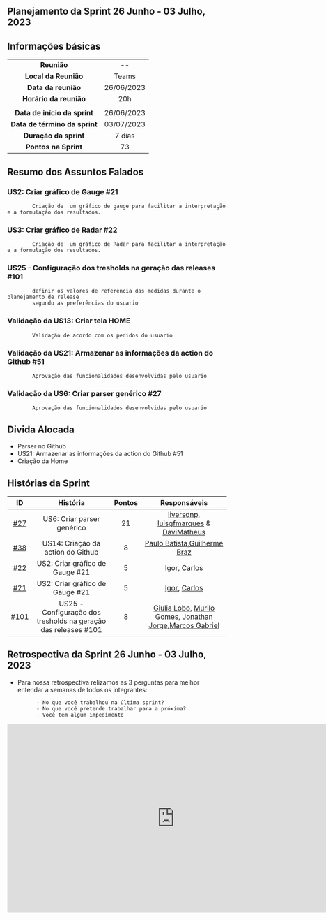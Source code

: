 ## Planejamento da Sprint 26 Junho - 03 Julho, 2023


##  Informações básicas

|                               |            |
| :---------------------------: | :--------: |
|          **Reunião**          |     --     |
|     **Local da Reunião**      |   Teams    |
|      **Data da reunião**      | 26/06/2023 |
|    **Horário da reunião**     |    20h     |
|                               |            |  |
| **Data de início da sprint**  | 26/06/2023 |
| **Data de término da sprint** | 03/07/2023 |
|     **Duração da sprint**     |   7 dias   |
|     **Pontos na Sprint**      |     73     |


## Resumo dos Assuntos Falados

### US2: Criar gráfico de Gauge #21 
            Criação de  um gráfico de gauge para facilitar a interpretação e a formulação dos resultados.

### US3: Criar gráfico de Radar #22
            Criação de  um gráfico de Radar para facilitar a interpretação e a formulação dos resultados.

### US25 - Configuração dos tresholds na geração das releases #101

            definir os valores de referência das medidas durante o planejamento de release
            segundo as preferências do usuario

### Validação da US13: Criar tela HOME
            Validação de acordo com os pedidos do usuario

### Validação da US21: Armazenar as informações da action do Github #51
            Aprovação das funcionalidades desenvolvidas pelo usuario

### Validação da US6: Criar parser genérico #27
            Aprovação das funcionalidades desenvolvidas pelo usuario

##  Divida Alocada

* Parser no Github
* US21: Armazenar as informações da action do Github #51
* Criação da Home

##  Histórias da Sprint

 |                                      ID                                      |                            História                            | Pontos |                                                                                              Responsáveis                                                                                              |
 | :--------------------------------------------------------------------------: | :------------------------------------------------------------: | :----: | :----------------------------------------------------------------------------------------------------------------------------------------------------------------------------------------------------: |
 |  [#27](https://github.com/fga-eps-mds/2023-1-MeasureSoftGram-Doc/issues/27)  |                   US6: Criar parser genérico                   |   21   |                              [liversonp](https://github.com/liversonp), [luisgfmarques](https://github.com/luisgfmarques) & [DaviMatheus](https://github.com/DaviMatheus)                              |
 |  [#38](https://github.com/fga-eps-mds/2023-1-MeasureSoftGram-Doc/issues/38)  |               US14: Criação da action do Github                |   8    |                                                     [Paulo Batista](https://github.com/higton),[Guilherme Braz](https://github.com/GuilhermeBraz)                                                      |
 |  [#22](https://github.com/fga-eps-mds/2023-1-MeasureSoftGram-Doc/issues/22)  |                US2: Criar gráfico de Gauge #21                 |   5    |                                                             [Igor](https://github.com/igorq937), [Carlos](https://github.com/CarlosFiuza)                                                              |
 |  [#21](https://github.com/fga-eps-mds/2023-1-MeasureSoftGram-Doc/issues/21)  |                US2: Criar gráfico de Gauge #21                 |   5    |                                                             [Igor](https://github.com/igorq937), [Carlos](https://github.com/CarlosFiuza)                                                              |
 | [#101](https://github.com/fga-eps-mds/2023-1-MeasureSoftGram-Doc/issues/101) | US25 - Configuração dos tresholds na geração das releases #101 |   8    | [Giulia Lobo](https://github.com/Giuulob89), [Murilo Gomes](https://github.com/murilogds),  [Jonathan Jorge](https://github.com/Jonathan-Oliveira),[Marcos Gabriel](https://github.com/marcosgtavares) |

## Retrospectiva da Sprint 26 Junho - 03 Julho, 2023

- Para nossa retrospectiva relizamos as 3 perguntas para melhor entendar a semanas de todos os integrantes:

            - No que você trabalhou na última sprint?
            - No que você pretende trabalhar para a próxima?
            - Você tem algum impedimento

<iframe width="768" height="432" src="https://miro.com/app/live-embed/uXjVM_BQLvs=/?moveToViewport=-2957,-1549,4986,2343&embedId=710374206052" frameborder="0" scrolling="no" allow="fullscreen; clipboard-read; clipboard-write" allowfullscreen></iframe> 